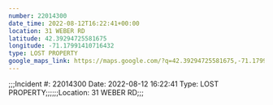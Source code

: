 ```yaml
---
number: 22014300
date_time: 2022-08-12T16:22:41+00:00
location: 31 WEBER RD
latitude: 42.39294725581675
longitude: -71.17991410716432
type: LOST PROPERTY
google_maps_link: https://maps.google.com/?q=42.39294725581675,-71.17991410716432
---
```


;;;Incident #: 22014300  Date: 2022-08-12 16:22:41   Type: LOST PROPERTY;;;;;;Location: 31 WEBER RD;;;
